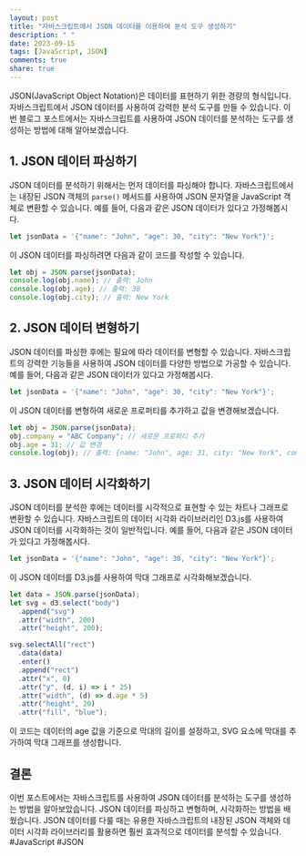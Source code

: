 ```yaml
---
layout: post
title: "자바스크립트에서 JSON 데이터를 이용하여 분석 도구 생성하기"
description: " "
date: 2023-09-15
tags: [JavaScript, JSON]
comments: true
share: true
---
```


JSON(JavaScript Object Notation)은 데이터를 표현하기 위한 경량의 형식입니다. 자바스크립트에서 JSON 데이터를 사용하여 강력한 분석 도구를 만들 수 있습니다. 이번 블로그 포스트에서는 자바스크립트를 사용하여 JSON 데이터를 분석하는 도구를 생성하는 방법에 대해 알아보겠습니다.

## 1. JSON 데이터 파싱하기

JSON 데이터를 분석하기 위해서는 먼저 데이터를 파싱해야 합니다. 자바스크립트에서는 내장된 JSON 객체의 `parse()` 메서드를 사용하여 JSON 문자열을 JavaScript 객체로 변환할 수 있습니다. 예를 들어, 다음과 같은 JSON 데이터가 있다고 가정해봅시다.

```javascript
let jsonData = '{"name": "John", "age": 30, "city": "New York"}';
```

이 JSON 데이터를 파싱하려면 다음과 같이 코드를 작성할 수 있습니다.

```javascript
let obj = JSON.parse(jsonData);
console.log(obj.name); // 출력: John
console.log(obj.age); // 출력: 30
console.log(obj.city); // 출력: New York
```

## 2. JSON 데이터 변형하기

JSON 데이터를 파싱한 후에는 필요에 따라 데이터를 변형할 수 있습니다. 자바스크립트의 강력한 기능들을 사용하여 JSON 데이터를 다양한 방법으로 가공할 수 있습니다. 예를 들어, 다음과 같은 JSON 데이터가 있다고 가정해봅시다.

```javascript
let jsonData = '{"name": "John", "age": 30, "city": "New York"}';
```

이 JSON 데이터를 변형하여 새로운 프로퍼티를 추가하고 값을 변경해보겠습니다.

```javascript
let obj = JSON.parse(jsonData);
obj.company = "ABC Company"; // 새로운 프로퍼티 추가
obj.age = 31; // 값 변경
console.log(obj); // 출력: {name: "John", age: 31, city: "New York", company: "ABC Company"}
```

## 3. JSON 데이터 시각화하기

JSON 데이터를 분석한 후에는 데이터를 시각적으로 표현할 수 있는 차트나 그래프로 변환할 수 있습니다. 자바스크립트의 데이터 시각화 라이브러리인 D3.js를 사용하여 JSON 데이터를 시각화하는 것이 일반적입니다. 예를 들어, 다음과 같은 JSON 데이터가 있다고 가정해봅시다.

```javascript
let jsonData = '{"name": "John", "age": 30, "city": "New York"}';
```

이 JSON 데이터를 D3.js를 사용하여 막대 그래프로 시각화해보겠습니다.

```javascript
let data = JSON.parse(jsonData);
let svg = d3.select("body")
  .append("svg")
  .attr("width", 200)
  .attr("height", 200);

svg.selectAll("rect")
  .data(data)
  .enter()
  .append("rect")
  .attr("x", 0)
  .attr("y", (d, i) => i * 25)
  .attr("width", (d) => d.age * 5)
  .attr("height", 20)
  .attr("fill", "blue");
```

이 코드는 데이터의 age 값을 기준으로 막대의 길이를 설정하고, SVG 요소에 막대를 추가하여 막대 그래프를 생성합니다.

## 결론

이번 포스트에서는 자바스크립트를 사용하여 JSON 데이터를 분석하는 도구를 생성하는 방법을 알아보았습니다. JSON 데이터를 파싱하고 변형하며, 시각화하는 방법을 배웠습니다. JSON 데이터를 다룰 때는 유용한 자바스크립트의 내장된 JSON 객체와 데이터 시각화 라이브러리를 활용하면 훨씬 효과적으로 데이터를 분석할 수 있습니다. #JavaScript #JSON